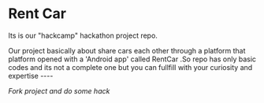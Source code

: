 # Rent Car 
Its is our "hackcamp" hackathon project repo.

 Our project basically about share cars each other through a platform that platform opened with a 'Android app' called RentCar 
.So repo has only basic codes and its not a complete one but you can fullfill with your curiosity and expertise ----

*Fork project and do some hack*
